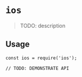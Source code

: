 # `ios`

> TODO: description

## Usage

```
const ios = require('ios');

// TODO: DEMONSTRATE API
```
